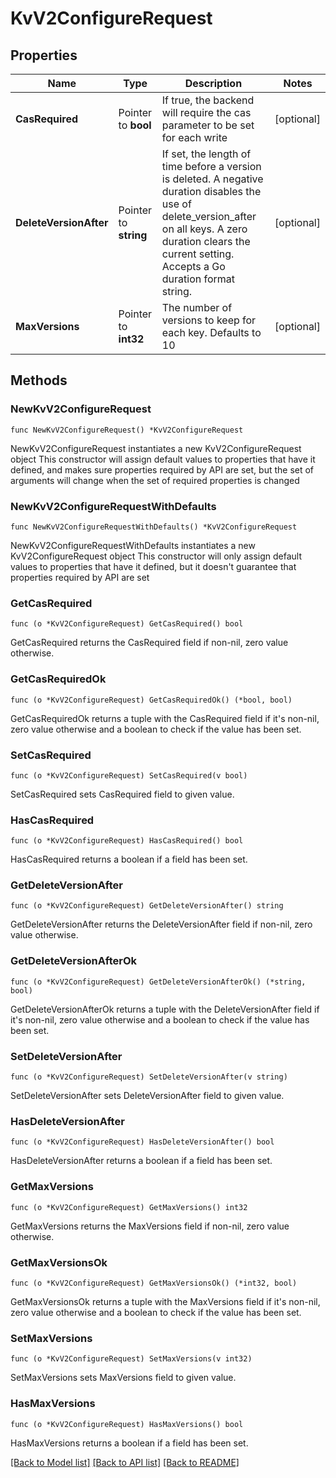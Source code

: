 # KvV2ConfigureRequest


## Properties

Name | Type | Description | Notes
------------ | ------------- | ------------- | -------------
**CasRequired** | Pointer to **bool** | If true, the backend will require the cas parameter to be set for each write | [optional] 
**DeleteVersionAfter** | Pointer to **string** | If set, the length of time before a version is deleted. A negative duration disables the use of delete_version_after on all keys. A zero duration clears the current setting. Accepts a Go duration format string. | [optional] 
**MaxVersions** | Pointer to **int32** | The number of versions to keep for each key. Defaults to 10 | [optional] 



## Methods


### NewKvV2ConfigureRequest

`func NewKvV2ConfigureRequest() *KvV2ConfigureRequest`

NewKvV2ConfigureRequest instantiates a new KvV2ConfigureRequest object
This constructor will assign default values to properties that have it defined,
and makes sure properties required by API are set, but the set of arguments
will change when the set of required properties is changed

### NewKvV2ConfigureRequestWithDefaults

`func NewKvV2ConfigureRequestWithDefaults() *KvV2ConfigureRequest`

NewKvV2ConfigureRequestWithDefaults instantiates a new KvV2ConfigureRequest object
This constructor will only assign default values to properties that have it defined,
but it doesn't guarantee that properties required by API are set


### GetCasRequired

`func (o *KvV2ConfigureRequest) GetCasRequired() bool`

GetCasRequired returns the CasRequired field if non-nil, zero value otherwise.

### GetCasRequiredOk

`func (o *KvV2ConfigureRequest) GetCasRequiredOk() (*bool, bool)`

GetCasRequiredOk returns a tuple with the CasRequired field if it's non-nil, zero value otherwise
and a boolean to check if the value has been set.

### SetCasRequired

`func (o *KvV2ConfigureRequest) SetCasRequired(v bool)`

SetCasRequired sets CasRequired field to given value.


### HasCasRequired

`func (o *KvV2ConfigureRequest) HasCasRequired() bool`

HasCasRequired returns a boolean if a field has been set.




### GetDeleteVersionAfter

`func (o *KvV2ConfigureRequest) GetDeleteVersionAfter() string`

GetDeleteVersionAfter returns the DeleteVersionAfter field if non-nil, zero value otherwise.

### GetDeleteVersionAfterOk

`func (o *KvV2ConfigureRequest) GetDeleteVersionAfterOk() (*string, bool)`

GetDeleteVersionAfterOk returns a tuple with the DeleteVersionAfter field if it's non-nil, zero value otherwise
and a boolean to check if the value has been set.

### SetDeleteVersionAfter

`func (o *KvV2ConfigureRequest) SetDeleteVersionAfter(v string)`

SetDeleteVersionAfter sets DeleteVersionAfter field to given value.


### HasDeleteVersionAfter

`func (o *KvV2ConfigureRequest) HasDeleteVersionAfter() bool`

HasDeleteVersionAfter returns a boolean if a field has been set.




### GetMaxVersions

`func (o *KvV2ConfigureRequest) GetMaxVersions() int32`

GetMaxVersions returns the MaxVersions field if non-nil, zero value otherwise.

### GetMaxVersionsOk

`func (o *KvV2ConfigureRequest) GetMaxVersionsOk() (*int32, bool)`

GetMaxVersionsOk returns a tuple with the MaxVersions field if it's non-nil, zero value otherwise
and a boolean to check if the value has been set.

### SetMaxVersions

`func (o *KvV2ConfigureRequest) SetMaxVersions(v int32)`

SetMaxVersions sets MaxVersions field to given value.


### HasMaxVersions

`func (o *KvV2ConfigureRequest) HasMaxVersions() bool`

HasMaxVersions returns a boolean if a field has been set.









[[Back to Model list]](../README.md#documentation-for-models) [[Back to API list]](../README.md#documentation-for-api-endpoints) [[Back to README]](../README.md)


